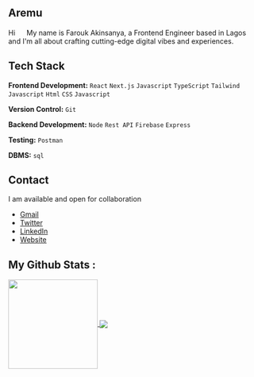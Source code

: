 ## **Aremu**

 Hi <a href=null><img src="https://raw.githubusercontent.com/MartinHeinz/MartinHeinz/master/wave.gif" width="15"></a> My name is Farouk Akinsanya, a Frontend Engineer based in Lagos and I'm all about crafting cutting-edge digital vibes and experiences. 

##

##  **Tech Stack**

**Frontend Development:** `React` `Next.js`  `Javascript` `TypeScript` `Tailwind`  `Javascript` `Html` `CSS` `Javascript`
 
**Version Control:** `Git` 

**Backend Development:** `Node` `Rest API` `Firebase` `Express`

**Testing:** `Postman` 

**DBMS:** `sql`

##  **Contact**

I am available and open for collaboration

- [Gmail](mailto:aremu.script@gmail.com)
- [Twitter](https://twitter.com/aremu_umera)
- [LinkedIn](https://www.linkedin.com/in/farouk-akinsanya-993563236)
- [Website](https://aremudev-aremus-projects.vercel.app/)


## **My Github Stats :**

  

<a href="https://github.com/aremuumera">
 <img align="center" height="180em" src="https://github-readme-stats-sigma-five.vercel.app/api?username=aremuumera&show_icons=true&theme=dark" />
 
 <img align="center" src="https://github-readme-stats.vercel.app/api/top-langs/?username=aremuumera&theme=nord&langs_count=8" />
</a>









<!--
**aremuumera/aremuumera** is a ✨ _special_ ✨ repository because its `README.md` (this file) appears on your GitHub profile.

Here are some ideas to get you started:

- 🔭 I’m currently working on ...
- 🌱 I’m currently learning ...
- 👯 I’m looking to collaborate on ...
- 🤔 I’m looking for help with ...
- 💬 Ask me about ...
- 📫 How to reach me: ...
- 😄 Pronouns: ...
- ⚡ Fun fact: ...
-->
